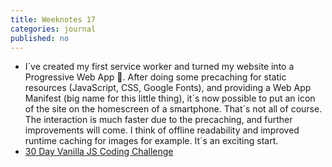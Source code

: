 ```yaml
---
title: Weeknotes 17
categories: journal
published: no
---
```

- I´ve created my first service worker and turned my website into a Progressive Web App 💪. After doing some precaching for static resources (JavaScript, CSS, Google Fonts), and providing a Web App Manifest (big name for this little thing), it´s now possible to put an icon of the site on the homescreen of a smartphone. That´s not all of course. The interaction is much faster due to the precaching, and further improvements will come. I think of offline readability and improved runtime caching for images for example. It´s an exciting start. 
- [30 Day Vanilla JS Coding Challenge](https://javascript30.com)